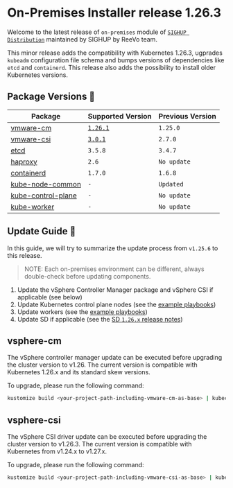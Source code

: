 # On-Premises Installer release 1.26.3

Welcome to the latest release of `on-premises` module of [`SIGHUP Distribution`](https://github.com/sighupio/fury-distribution) maintained by SIGHUP by ReeVo team.

This minor release adds the compatibility with Kubernetes 1.26.3, ugprades `kubeadm` configuration file schema and bumps versions of dependencies like `etcd` and `containerd`. This release also adds the possibility to install older Kubernetes versions.

## Package Versions 🚢

| Package                                        | Supported Version        | Previous Version |
| ---------------------------------------------- | ------------------------ | ---------------- |
| [vmware-cm](katalog/vmware-cm)                 | [`1.26.1`][cm-changelog] | `1.25.0`         |
| [vmware-csi](katalog/vmware-csi)               | [`3.0.1`][csi-changelog] | `2.7.0`          |
| [etcd](roles/etcd)                             | `3.5.8`                  | `3.4.7`          |
| [haproxy](roles/haproxy)                       | `2.6`                    | `No update`      |
| [containerd](roles/containerd)                 | `1.7.0`                  | `1.6.8`          |
| [kube-node-common](roles/kube-node-common)     | `-`                      | `Updated`        |
| [kube-control-plane](roles/kube-control-plane) | `-`                      | `No update`      |
| [kube-worker](roles/kube-worker)               | `-`                      | `No update`      |

## Update Guide 🦮

In this guide, we will try to summarize the update process from `v1.25.6` to this release.

> NOTE: Each on-premises environment can be different, always double-check before updating components.

1. Update the vSphere Controller Manager package and vSphere CSI if applicable (see below)
2. Update Kubernetes control plane nodes (see the [example playbooks](examples/playbooks))
3. Update workers (see the [example playbooks](examples/playbooks))
4. Update SD if applicable (see the [SD `1.26.x` release notes](https://github.com/sighupio/fury-distribution/tree/master/docs/releases))

## vsphere-cm

The vSphere controller manager update can be executed before upgrading the cluster version to v1.26.
The current version is compatible with Kubernetes 1.26.x and its standard skew versions.

To upgrade, please run the following command:

```bash
kustomize build <your-project-path-including-vmware-cm-as-base> | kubectl apply -f -
```

## vsphere-csi

The vSphere CSI driver update can be executed before upgrading the cluster version to v1.26.3.
The current version is compatible with Kubernetes from v1.24.x to v1.27.x.

To upgrade, please run the following command:

```bash
kustomize build <your-project-path-including-vmware-csi-as-base> | kubectl apply -f -
```

[csi-changelog]: https://docs.vmware.com/en/VMware-vSphere-Container-Storage-Plug-in/3.0/rn/vmware-vsphere-container-storage-plugin-30-release-notes/index.html
[cm-changelog]: https://github.com/kubernetes/cloud-provider-vsphere/releases/tag/v1.26.1
